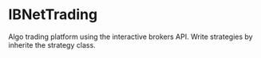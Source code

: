 # IBNetTrading
Algo trading platform using the interactive brokers API.
Write strategies by inherite the strategy class.
